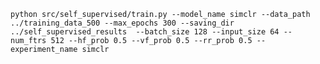 `python src/self_supervised/train.py --model_name simclr --data_path ../training_data_500 --max_epochs 300 --saving_dir ../self_supervised_results  --batch_size 128 --input_size 64 --num_ftrs 512 --hf_prob 0.5 --vf_prob 0.5 --rr_prob 0.5 --experiment_name simclr`